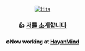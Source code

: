 <div align=center>
  
[![Hits](https://hits.seeyoufarm.com/api/count/incr/badge.svg?url=https%3A%2F%2Fgithub.com%2Fjunghyeonsu&count_bg=%2323D4FF&title_bg=%23555555&icon=&icon_color=%23E7E7E7&title=hits&edge_flat=false)](https://hits.seeyoufarm.com)
### 👍 [저를 소개합니다](https://junghyeonsu.github.io/introduce-myself/)
#### 🔥Now working at [HayanMind](https://hayanmind.com/)

</div>


